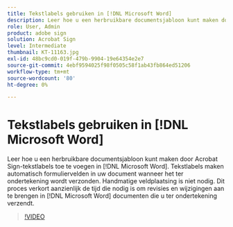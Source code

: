 ```yaml
---
title: Tekstlabels gebruiken in [!DNL Microsoft Word]
description: Leer hoe u een herbruikbare documentsjabloon kunt maken door Acrobat Sign-tekstlabels toe te voegen in [!DNL Microsoft Word]
role: User, Admin
product: adobe sign
solution: Acrobat Sign
level: Intermediate
thumbnail: KT-11163.jpg
exl-id: 48bc9cd0-019f-479b-9904-19e64354e2e7
source-git-commit: 4ebf9594025f98f0505c58f1ab43fb864ed51206
workflow-type: tm+mt
source-wordcount: '80'
ht-degree: 0%

---
```


# Tekstlabels gebruiken in [!DNL Microsoft Word]

Leer hoe u een herbruikbare documentsjabloon kunt maken door Acrobat Sign-tekstlabels toe te voegen in [!DNL Microsoft Word]. Tekstlabels maken automatisch formuliervelden in uw document wanneer het ter ondertekening wordt verzonden. Handmatige veldplaatsing is niet nodig. Dit proces verkort aanzienlijk de tijd die nodig is om revisies en wijzigingen aan te brengen in [!DNL Microsoft Word] documenten die u ter ondertekening verzendt.

>[!VIDEO](https://video.tv.adobe.com/v/3409482?quality=12&learn=on&hidetitle=true)
